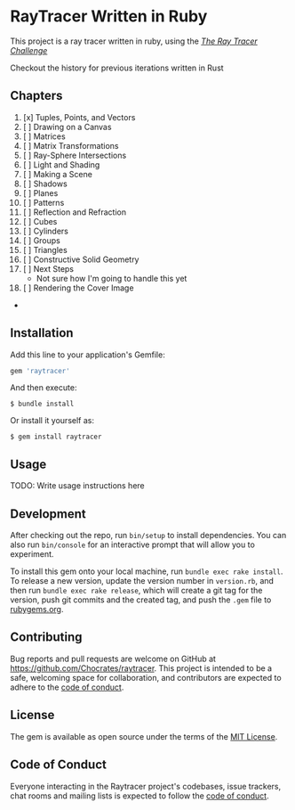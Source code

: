 # RayTracer Written in Ruby

This project is a ray tracer written in ruby, using the _[The Ray Tracer Challenge](https://pragprog.com/titles/jbtracer/the-ray-tracer-challenge/)_

Checkout the history for previous iterations written in Rust

## Chapters

1. [x] Tuples, Points, and Vectors
1. [ ] Drawing on a Canvas
1. [ ] Matrices
1. [ ] Matrix Transformations
1. [ ] Ray-Sphere Intersections
1. [ ] Light and Shading
1. [ ] Making a Scene
1. [ ] Shadows
1. [ ] Planes
1. [ ] Patterns
1. [ ] Reflection and Refraction
1. [ ] Cubes
1. [ ] Cylinders
1. [ ] Groups
1. [ ] Triangles
1. [ ] Constructive Solid Geometry
1. [ ] Next Steps
    - Not sure how I'm going to handle this yet
1. [ ] Rendering the Cover Image

-

## Installation

Add this line to your application's Gemfile:

```ruby
gem 'raytracer'
```

And then execute:

    $ bundle install

Or install it yourself as:

    $ gem install raytracer

## Usage

TODO: Write usage instructions here

## Development

After checking out the repo, run `bin/setup` to install dependencies. You can also run `bin/console` for an interactive prompt that will allow you to experiment.

To install this gem onto your local machine, run `bundle exec rake install`. To release a new version, update the version number in `version.rb`, and then run `bundle exec rake release`, which will create a git tag for the version, push git commits and the created tag, and push the `.gem` file to [rubygems.org](https://rubygems.org).

## Contributing

Bug reports and pull requests are welcome on GitHub at https://github.com/Chocrates/raytracer. This project is intended to be a safe, welcoming space for collaboration, and contributors are expected to adhere to the [code of conduct](https://github.com/Chocrates/raytracer/blob/master/CODE_OF_CONDUCT.md).

## License

The gem is available as open source under the terms of the [MIT License](https://opensource.org/licenses/MIT).

## Code of Conduct

Everyone interacting in the Raytracer project's codebases, issue trackers, chat rooms and mailing lists is expected to follow the [code of conduct](https://github.com/Chocrates/raytracer/blob/master/CODE_OF_CONDUCT.md).
